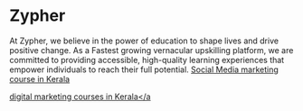 # Zypher
At Zypher, we believe in the power of education to shape lives and drive positive change. As a Fastest growing vernacular upskilling platform, we are committed to providing accessible, high-quality learning experiences that empower individuals to reach their full potential.
<a href="https://zypherlearning.com/">Social Media marketing course in Kerala</a>

<a href="https://zypherlearning.com/">digital marketing courses in Kerala</a
